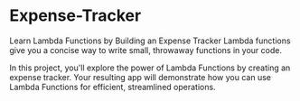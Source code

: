 # Expense-Tracker
Learn Lambda Functions by Building an Expense Tracker
Lambda functions give you a concise way to write small, throwaway functions in your code.

In this project, you'll explore the power of Lambda Functions by creating an expense tracker. Your resulting app will demonstrate how you can use Lambda Functions for efficient, streamlined operations.
